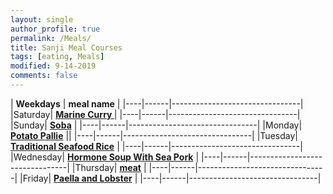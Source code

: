 ```yaml
---
layout: single
author_profile: true
permalink: /Meals/
title: Sanji Meal Courses
tags: [eating, Meals]
modified: 9-14-2019
comments: false
---
```



| **Weekdays**         | **meal name**                    |
|----|------|--------------------------------|
|Saturday| **<a href="">Marine Curry
</a>**         |
|----|------|--------------------------------|
|Sunday| **<a href="/ds98/">Soba</a>** |
|----|------|--------------------------------|
|Monday| **<a href="">Potato Pallie</a>** ||
|----|------|--------------------------------|
|Tuesday| **<a href="/ad97/">Traditional Seafood Rice</a>**         |
|----|------|--------------------------------|
|Wednesday| **<a href="/ap97/">Hormone Soup With Sea Pork</a>** |
|----|------|--------------------------------|
|Thursday| **<a href="/nlp97/">meat</a>** |
|----|------|--------------------------------|
|Friday| **<a href="/ds97/">Paella and Lobster</a>**            |
|----|------|--------------------------------|